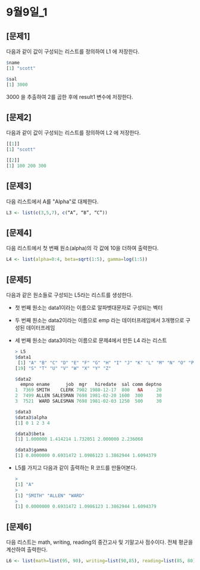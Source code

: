 # 9월9일_1

## [문제1]

다음과 같이 값이 구성되는 리스트를 정의하여 L1 에 저장한다.

```R
$name
[1] "scott"

$sal
[1] 3000
```

 3000 을 추출하여 2를 곱한 후에 result1 변수에 저장한다.

 

## [문제2]

다음과 같이 값이 구성되는 리스트를 정의하여 L2 에 저장한다.

```R
[[1]]
[1] "scott"

[[2]]
[1] 100 200 300
```

 

## [문제3]

다음 리스트에서 A를 "Alpha"로 대체한다.

```R
L3 <- list(c(3,5,7), c(“A”, “B”, “C”))
```



## [문제4]

다음 리스트에서 첫 번째 원소(alpha)의 각 값에 10을 더하여 출력한다.

```R
L4 <- list(alpha=0:4, beta=sqrt(1:5), gamma=log(1:5))
```



## [문제5]

다음과 같은 원소들로 구성되는 L5라는 리스트를 생성한다.

- 첫 번째 원소는 data1이라는 이름으로 알파벳대문자로 구성되는 벡터

- 두 번째 원소는 data2이라는 이름으로 emp 라는 데이터프레임에서 3개행으로 구성된 데이터프레임

- 세 번째 원소는 data3이라는 이름으로 문제4에서 만든 L4 라는 리스트

  ```R
  > L5
  $data1
   [1] "A" "B" "C" "D" "E" "F" "G" "H" "I" "J" "K" "L" "M" "N" "O" "P" "Q" "R"
  [19] "S" "T" "U" "V" "W" "X" "Y" "Z"
  
  $data2
    empno ename      job  mgr   hiredate  sal comm deptno
  1  7369 SMITH    CLERK 7902 1980-12-17  800   NA     20
  2  7499 ALLEN SALESMAN 7698 1981-02-20 1600  300     30
  3  7521  WARD SALESMAN 7698 1981-02-03 1250  500     30
  
  $data3
  $data3$alpha
  [1] 0 1 2 3 4
  
  $data3$beta
  [1] 1.000000 1.414214 1.732051 2.000000 2.236068
  
  $data3$gamma
  [1] 0.0000000 0.6931472 1.0986123 1.3862944 1.6094379
  ```

- L5를 가지고 다음과 같이 출력하는 R 코드를 만들어본다.

  ```R
  > 
  [1] "A"
  > 
  [1] "SMITH" "ALLEN" "WARD" 
  > 
  [1] 0.0000000 0.6931472 1.0986123 1.3862944 1.6094379
  ```

  

## [문제6]

다음 리스트는 math, writing, reading의 중간고사 및 기말고사 점수이다. 전체 평균을 계산하여 출력한다.

```R
L6 <- list(math=list(95, 90), writing=list(90,85), reading=list(85, 80))
```
